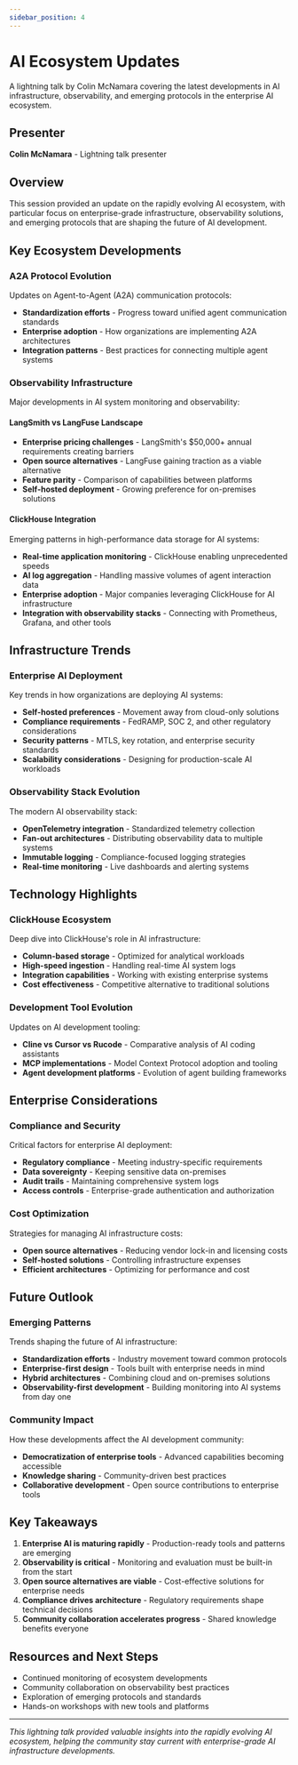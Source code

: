 ```yaml
---
sidebar_position: 4
---
```


# AI Ecosystem Updates

A lightning talk by Colin McNamara covering the latest developments in AI infrastructure, observability, and emerging protocols in the enterprise AI ecosystem.

## Presenter

**Colin McNamara** - Lightning talk presenter

## Overview

This session provided an update on the rapidly evolving AI ecosystem, with particular focus on enterprise-grade infrastructure, observability solutions, and emerging protocols that are shaping the future of AI development.

## Key Ecosystem Developments

### A2A Protocol Evolution

Updates on Agent-to-Agent (A2A) communication protocols:

- **Standardization efforts** - Progress toward unified agent communication standards
- **Enterprise adoption** - How organizations are implementing A2A architectures
- **Integration patterns** - Best practices for connecting multiple agent systems

### Observability Infrastructure

Major developments in AI system monitoring and observability:

#### LangSmith vs LangFuse Landscape

- **Enterprise pricing challenges** - LangSmith's $50,000+ annual requirements creating barriers
- **Open source alternatives** - LangFuse gaining traction as a viable alternative
- **Feature parity** - Comparison of capabilities between platforms
- **Self-hosted deployment** - Growing preference for on-premises solutions

#### ClickHouse Integration

Emerging patterns in high-performance data storage for AI systems:

- **Real-time application monitoring** - ClickHouse enabling unprecedented speeds
- **AI log aggregation** - Handling massive volumes of agent interaction data
- **Enterprise adoption** - Major companies leveraging ClickHouse for AI infrastructure
- **Integration with observability stacks** - Connecting with Prometheus, Grafana, and other tools

## Infrastructure Trends

### Enterprise AI Deployment

Key trends in how organizations are deploying AI systems:

- **Self-hosted preferences** - Movement away from cloud-only solutions
- **Compliance requirements** - FedRAMP, SOC 2, and other regulatory considerations
- **Security patterns** - MTLS, key rotation, and enterprise security standards
- **Scalability considerations** - Designing for production-scale AI workloads

### Observability Stack Evolution

The modern AI observability stack:

- **OpenTelemetry integration** - Standardized telemetry collection
- **Fan-out architectures** - Distributing observability data to multiple systems
- **Immutable logging** - Compliance-focused logging strategies
- **Real-time monitoring** - Live dashboards and alerting systems

## Technology Highlights

### ClickHouse Ecosystem

Deep dive into ClickHouse's role in AI infrastructure:

- **Column-based storage** - Optimized for analytical workloads
- **High-speed ingestion** - Handling real-time AI system logs
- **Integration capabilities** - Working with existing enterprise systems
- **Cost effectiveness** - Competitive alternative to traditional solutions

### Development Tool Evolution

Updates on AI development tooling:

- **Cline vs Cursor vs Rucode** - Comparative analysis of AI coding assistants
- **MCP implementations** - Model Context Protocol adoption and tooling
- **Agent development platforms** - Evolution of agent building frameworks

## Enterprise Considerations

### Compliance and Security

Critical factors for enterprise AI deployment:

- **Regulatory compliance** - Meeting industry-specific requirements
- **Data sovereignty** - Keeping sensitive data on-premises
- **Audit trails** - Maintaining comprehensive system logs
- **Access controls** - Enterprise-grade authentication and authorization

### Cost Optimization

Strategies for managing AI infrastructure costs:

- **Open source alternatives** - Reducing vendor lock-in and licensing costs
- **Self-hosted solutions** - Controlling infrastructure expenses
- **Efficient architectures** - Optimizing for performance and cost

## Future Outlook

### Emerging Patterns

Trends shaping the future of AI infrastructure:

- **Standardization efforts** - Industry movement toward common protocols
- **Enterprise-first design** - Tools built with enterprise needs in mind
- **Hybrid architectures** - Combining cloud and on-premises solutions
- **Observability-first development** - Building monitoring into AI systems from day one

### Community Impact

How these developments affect the AI development community:

- **Democratization of enterprise tools** - Advanced capabilities becoming accessible
- **Knowledge sharing** - Community-driven best practices
- **Collaborative development** - Open source contributions to enterprise tools

## Key Takeaways

1. **Enterprise AI is maturing rapidly** - Production-ready tools and patterns are emerging
2. **Observability is critical** - Monitoring and evaluation must be built-in from the start
3. **Open source alternatives are viable** - Cost-effective solutions for enterprise needs
4. **Compliance drives architecture** - Regulatory requirements shape technical decisions
5. **Community collaboration accelerates progress** - Shared knowledge benefits everyone

## Resources and Next Steps

- Continued monitoring of ecosystem developments
- Community collaboration on observability best practices
- Exploration of emerging protocols and standards
- Hands-on workshops with new tools and platforms

---

*This lightning talk provided valuable insights into the rapidly evolving AI ecosystem, helping the community stay current with enterprise-grade AI infrastructure developments.*
